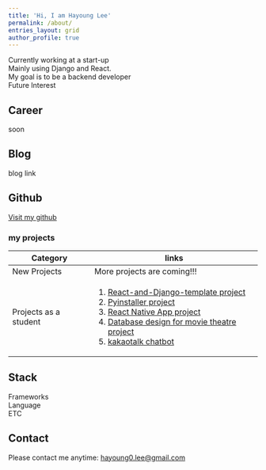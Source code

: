 ```yaml
---
title: 'Hi, I am Hayoung Lee'
permalink: /about/
entries_layout: grid
author_profile: true
---
```

Currently working at a start-up <br/>
Mainly using Django and React. <br/>
My goal is to be a backend developer <br/>
Future Interest

## Career
soon

## Blog
blog link

## Github 
<a href="https://github.com/hayoung0Lee">Visit my github</a>

### my projects
|Category|links|
|---|---|
|New Projects|More projects are coming!!! |
|Projects as a student| <ol><li><a href="/portfolio/2020-09-06-React-and-Django/">React-and-Django-template project</a></li> <li><a href="/portfolio/2020-09-06-pyinstaller-pj/">Pyinstaller project</a></li> <li><a href="/portfolio/2020-09-06-react-native-app/">React Native App project</a></li> <li><a href="/portfolio/2020-09-06-movie-project/">Database design for movie theatre project</a></li><li><a href="/portfolio/2020-09-06-kakaochatbot/">kakaotalk chatbot</a></li></ol>|



## Stack
Frameworks <br/>
Language <br/>
ETC <br/>

## Contact
Please contact me anytime: hayoung0.lee@gmail.com

